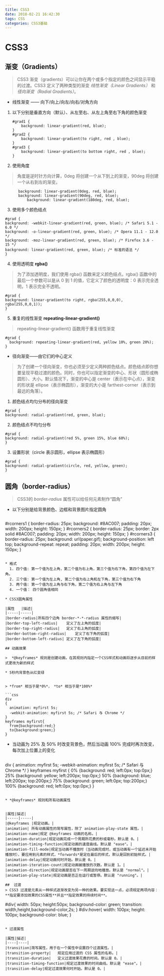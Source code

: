 ```yaml
---
title: CSS3
date: 2018-02-21 16:42:30
tags: CSS
categories: CSS3基础
---
```


# CSS3
## 渐变（Gradients）

> CSS3 渐变（gradients）可以让你在两个或多个指定的颜色之间显示平稳的过渡。CSS3 定义了两种类型的渐变 *线性渐变（Linear Gradients）* 和 *径向渐变（Radial Gradients）*。

* 线性渐变 —— 向下/向上/向左/向右/对角方向

1. 以下分别是垂直方向（默认）、从左至右、从左上角至右下角的颜色渐变

    ```
   #grad1 {
		background: linear-gradient(red, blue);
	} 
	#grad2 {
		background: linear-gradient(to right, red , blue);
	}
	#grad3 {
		background: linear-gradient(to bottom right, red , blue);
	}
    ```

2. 使用角度

  >  角度是逆时针方向计算，0deg 将创建一个从下到上的渐变，90deg 将创建一个从右到左的渐变。
  
  ```
		background: linear-gradient(0deg, red, blue);
		background: linear-gradient(90deg, red, blue);
			background: linear-gradient(180deg, red, blue);
  ```

3. 使用多个颜色结点

	
  ```
#grad {
  background: -webkit-linear-gradient(red, green, blue); /* Safari 5.1 - 6.0 */
  background: -o-linear-gradient(red, green, blue); /* Opera 11.1 - 12.0 */
  background: -moz-linear-gradient(red, green, blue); /* Firefox 3.6 - 15 */
  background: linear-gradient(red, green, blue); /* 标准的语法 */
}
  ```

4. 使用透明度 **rgba()**

  >  为了添加透明度，我们使用 rgba() 函数来定义颜色结点。rgba() 函数中的最后一个参数可以是从 0 到 1 的值，它定义了颜色的透明度：0 表示完全透明，1 表示完全不透明。

  ```
#grad {
  background: linear-gradient(to right, rgba(255,0,0,0), rgba(255,0,0,1)); 
}
  ```

5. 重复的线性渐变 **repeating-linear-gradient()**

> repeating-linear-gradient() 函数用于重复线性渐变

```
#grad {
  background: repeating-linear-gradient(red, yellow 10%, green 20%);
}
```
     
  * 径向渐变——由它们的中心定义
> 为了创建一个径向渐变，你也必须至少定义两种颜色结点。颜色结点即你想要呈现平稳过渡的颜色。同时，你也可以指定渐变的中心、形状（圆形或椭圆形）、大小。默认情况下，渐变的中心是 center（表示在中心点），渐变的形状是 ellipse（表示椭圆形），渐变的大小是 farthest-corner（表示到最远的角落）。

1. 颜色结点均匀分布的径向渐变

  ```
#grad {
  background: radial-gradient(red, green, blue);
  ```

2. 颜色结点不均匀分布

  ```
#grad {
  background: radial-gradient(red 5%, green 15%, blue 60%);
}
  ```

3. 设置形状（circle 表示圆形，ellipse 表示椭圆形）
  
  ```
#grad {
  background: radial-gradient(circle, red, yellow, green);
}
  ```

## 圆角（border-radius）

> CSS3的 *border-radius* 属性可以给任何元素制作“圆角”

* 以下分别是给背景颜色、边框和背景图片指定圆角

  ```
#rcorners1 {
    border-radius: 25px;
    background: #8AC007;
    padding: 20px; 
    width: 200px;
    height: 150px; 
}
#rcorners2 {
    border-radius: 25px;
    border: 2px solid #8AC007;
    padding: 20px; 
    width: 200px;
    height: 150px; 
}
#rcorners3 {
    border-radius: 25px;
    background: url(paper.gif);
    background-position: left top;
    background-repeat: repeat;
    padding: 20px; 
    width: 200px;
    height: 150px; 
}
  ```

* 格式
	1. 四个值: 第一个值为左上角，第二个值为右上角，第三个值为右下角，第四个值为左下角。
	2. 三个值: 第一个值为左上角, 第二个值为右上角和左下角，第三个值为右下角
	3. 两个值: 第一个值为左上角与右下角，第二个值为右上角与左下角
	4. 一个值： 四个圆角值相同

* CSS3圆角属性

  |属性	|描述|
|-----|-----|
|border-radius|所有四个边角 border-*-*-radius 属性的缩写|
|border-top-left-radius|	定义了左上角的弧度|
|border-top-right-radius|	定义了右上角的弧度|
|border-bottom-right-radius|	定义了右下角的弧度|
|border-bottom-left-radius|	定义了左下角的弧度|

## 动画效果

>  *@keyframes* 规则是创建动画，在其规则内指定一个CSS样式和动画将逐步从目前的样式更改为新的样式

* 5秒内背景色从红变绿


  > *from* 相当于是*0%*， *to* 相当于是*100%*

```css
div
{
    animation: myfirst 5s;
    -webkit-animation: myfirst 5s; /* Safari 与 Chrome */
}
keyframes myfirst{
	from{background:red;}
	to{background:green;}
}
```

* 当动画为 25% 及 50% 时改变背景色，然后当动画 100% 完成时再次改变，每次加上位置上的变化

  ```css
div
{
    animation: myfirst 5s;
    -webkit-animation: myfirst 5s; /* Safari 与 Chrome */
}
keyframes myfirst
{
     0%   {background: red; left:0px; top:0px;}
    25%  {background: yellow; left:200px; top:0px;}
    50%  {background: blue; left:200px; top:200px;}
    75%  {background: green; left:0px; top:200px;}
    100% {background: red; left:0px; top:0px;}
}
  ```

* *@keyframes* 规则和所有动画属性


  |属性|描述|
|-----|-----|
|@keyframes	|规定动画。|
|animation|	所有动画属性的简写属性，除了 animation-play-state 属性。|
|animation-name|规定 @keyframes 动画的名称。|
|animation-duration|规定动画完成一个周期所花费的秒或毫秒。默认是 0。|
|animation-timing-function|规定动画的速度曲线。默认是 "ease"。|
|animation-fill-mode|规定当动画不播放时（当动画完成时，或当动画有一个延迟未开始播放时），要应用到元素的样式，*forwards*是定在最后的样式，默认是回到初始样式。|
|animation-delay|规定动画何时开始。默认是 0。|
|animation-iteration-count|规定动画被播放的次数。默认是 1。|
|animation-direction|规定动画是否在下一周期逆向地播放。默认是 "normal"。|
|animation-play-state|规定动画是否正在运行或暂停。默认是 "running"。|

##  过渡
> CSS3 过渡是元素从一种样式逐渐改变为另一种的效果。要实现这一点，必须规定两项内容：**指定要添加效果的CSS属性**并且**指定效果的持续时间**。

  ```
#div{
       width: 50px;
       height:50px;
       background-color: green;
       transition: width,height,background-color,2s;
        }
#div:hover{
       width: 100px;
       height: 100px;
       background-color: blue;
}
  ```

* 过渡属性

  |属性|描述|
|----|----|
|transition|简写属性，用于在一个属性中设置四个过渡属性。|
|transition-property|	规定应用过渡的 CSS 属性的名称。|
|transition-duration|	定义过渡效果花费的时间。默认是 0。|
|transition-timing-function|规定过渡效果的时间曲线。默认是 "ease"。|
|transition-delay|规定过渡效果何时开始。默认是 0。|

 
